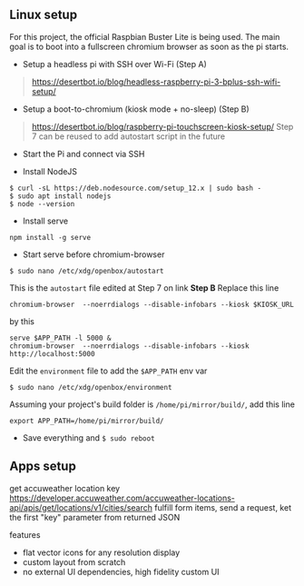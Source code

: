 ## Linux setup
For this project, the official Raspbian Buster Lite is being used.
The main goal is to boot into a fullscreen chromium browser as soon as the pi starts.

- Setup a headless pi with SSH over Wi-Fi (Step A)
> https://desertbot.io/blog/headless-raspberry-pi-3-bplus-ssh-wifi-setup/

- Setup a boot-to-chromium (kiosk mode + no-sleep) (Step B)
> https://desertbot.io/blog/raspberry-pi-touchscreen-kiosk-setup/
> Step 7 can be reused to add autostart script in the future

- Start the Pi and connect via SSH

- Install NodeJS
```
$ curl -sL https://deb.nodesource.com/setup_12.x | sudo bash -
$ sudo apt install nodejs
$ node --version
```

- Install serve
```
npm install -g serve
```

- Start serve before chromium-browser
```
$ sudo nano /etc/xdg/openbox/autostart
```
This is the `autostart` file edited at Step 7 on link **Step B**
Replace this line
```
chromium-browser  --noerrdialogs --disable-infobars --kiosk $KIOSK_URL
```
by this 
```
serve $APP_PATH -l 5000 &
chromium-browser  --noerrdialogs --disable-infobars --kiosk http://localhost:5000
```

Edit the `environment` file to add the `$APP_PATH` env var
```
$ sudo nano /etc/xdg/openbox/environment
```
Assuming your project's build folder is `/home/pi/mirror/build/`, add this line
```
export APP_PATH=/home/pi/mirror/build/
```

- Save everything and `$ sudo reboot`



## Apps setup

get accuweather location key
https://developer.accuweather.com/accuweather-locations-api/apis/get/locations/v1/cities/search
fulfill form items, send a request, ket the first "key" parameter from returned JSON

features
- flat vector icons for any resolution display
- custom layout from scratch
- no external UI dependencies, high fidelity custom UI